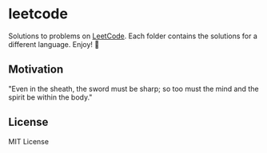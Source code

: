# leetcode

Solutions to problems on [LeetCode](https://leetcode.com/). Each folder contains the solutions for a different language. Enjoy! 🚀

## Motivation

"Even in the sheath, the sword must be sharp; so too must the mind and the spirit be within the body."

## License

MIT License
